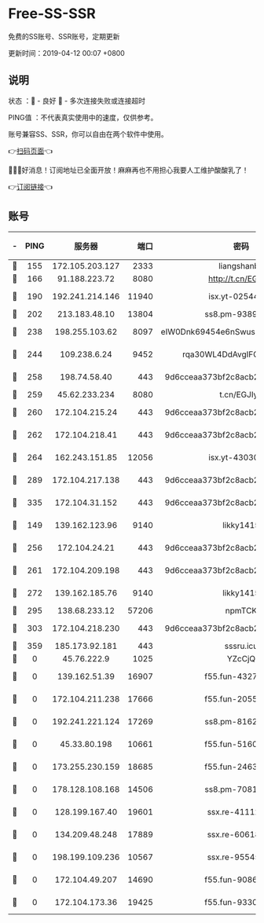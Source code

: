 # Free-SS-SSR

免费的SS账号、SSR账号，定期更新

更新时间：2019-04-12 00:07 +0800

## 说明

状态     ：🙂 - 良好 🙁 - 多次连接失败或连接超时

PING值   ：不代表真实使用中的速度，仅供参考。

账号兼容SS、SSR，你可以自由在两个软件中使用。

👉[扫码页面](https://liesauer.github.io/Free-SS-SSR/)👈

🎉🎉🎉好消息！订阅地址已全面开放！麻麻再也不用担心我要人工维护酸酸乳了！

👉[订阅链接](https://www.liesauer.net/yogurt/subscribe?ACCESS_TOKEN=DAYxR3mMaZAsaqUb)👈

## 账号

|-|PING|服务器|端口|密码|加密方式|区域|
|:----:|:----:|:-----:|-----:|:----:|:----:|:----:|
|🙂|155|172.105.203.127|2333|liangshanbo|chacha20|JP|
|🙂|166|91.188.223.72|8080|http://t.cn/EGJIyrl|rc4-md5|RU|
|🙂|190|192.241.214.146|11940|isx.yt-02544513|aes-256-cfb|US|
|🙂|202|213.183.48.10|13804|ss8.pm-93895580|rc4-md5|RU|
|🙂|238|198.255.103.62|8097|eIW0Dnk69454e6nSwuspv9DmS201tQ0D|aes-256-cfb|US|
|🙂|244|109.238.6.24|9452|rqa30WL4DdAvgIFG6Fs3znzTa|aes-256-cfb|FR|
|🙂|258|198.74.58.40|443|9d6cceaa373bf2c8acb22e60b6a58be6|aes-256-cfb|US|
|🙂|259|45.62.233.234|8080|t.cn/EGJIyrl|rc4-md5|CA|
|🙂|260|172.104.215.24|443|9d6cceaa373bf2c8acb22e60b6a58be6|aes-256-cfb|US|
|🙂|262|172.104.218.41|443|9d6cceaa373bf2c8acb22e60b6a58be6|aes-256-cfb|US|
|🙂|264|162.243.151.85|12056|isx.yt-43030728|aes-256-cfb|US|
|🙂|289|172.104.217.138|443|9d6cceaa373bf2c8acb22e60b6a58be6|aes-256-cfb|US|
|🙂|335|172.104.31.152|443|9d6cceaa373bf2c8acb22e60b6a58be6|aes-256-cfb|US|
|🙂|149|139.162.123.96|9140|likky1415|aes-256-cfb|JP|
|🙂|256|172.104.24.21|443|9d6cceaa373bf2c8acb22e60b6a58be6|aes-256-cfb|US|
|🙂|261|172.104.209.198|443|9d6cceaa373bf2c8acb22e60b6a58be6|aes-256-cfb|US|
|🙂|272|139.162.185.76|9140|likky1415|aes-256-cfb|DE|
|🙂|295|138.68.233.12|57206|npmTCK|rc4-md5|US|
|🙂|303|172.104.218.230|443|9d6cceaa373bf2c8acb22e60b6a58be6|aes-256-cfb|US|
|🙂|359|185.173.92.181|443|sssru.icu|rc4-md5|RU|
|🙁|0|45.76.222.9|1025|YZcCjQ|rc4-md5|JP|
|🙁|0|139.162.51.39|16907|f55.fun-43279732|aes-256-cfb|SG|
|🙁|0|172.104.211.238|17666|f55.fun-20551723|aes-256-cfb|US|
|🙁|0|192.241.221.124|17269|ss8.pm-81626609|aes-256-cfb|US|
|🙁|0|45.33.80.198|10661|f55.fun-51606632|aes-256-cfb|US|
|🙁|0|173.255.230.159|18685|f55.fun-24638693|aes-256-cfb|US|
|🙁|0|178.128.108.168|14506|ss8.pm-70819008|aes-256-cfb|SG|
|🙁|0|128.199.167.40|19601|ssx.re-41112805|aes-256-cfb|SG|
|🙁|0|134.209.48.248|17889|ssx.re-60618684|aes-256-cfb|US|
|🙁|0|198.199.109.236|10567|ssx.re-95545357|aes-256-cfb|US|
|🙁|0|172.104.49.207|14690|f55.fun-90866844|aes-256-cfb|SG|
|🙁|0|172.104.173.36|19425|f55.fun-93309180|aes-256-cfb|SG|
